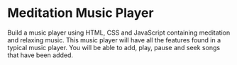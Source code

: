 # Meditation Music Player
Build a music player using HTML, CSS and JavaScript containing meditation and relaxing music. This music player will have all the features found in a typical music player. You will be able to add, play, pause and seek songs that have been added. 
